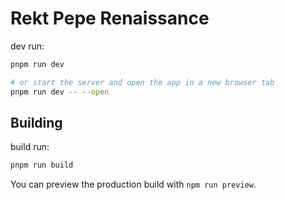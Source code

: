 # Rekt Pepe Renaissance

dev run:

```bash
pnpm run dev

# or start the server and open the app in a new browser tab
pnpm run dev -- --open
```

## Building

build run:

```bash
pnpm run build
```

You can preview the production build with `npm run preview`.
